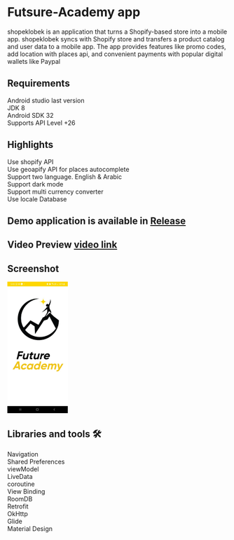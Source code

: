 # Futsure-Academy app

shopeklobek is an application that turns a Shopify-based store into a mobile app. shopeklobek syncs with Shopify store and transfers a product catalog and user data to a mobile app. The app provides features like promo codes, add location with places api, and convenient payments with popular digital wallets like Paypal

 
 

## Requirements 


Android studio last version  
JDK 8  
Android SDK 32  
Supports API Level +26


## Highlights

Use shopify API  
Use geoapify API for places autocomplete  
Support two language. English & Arabic  
Support dark mode  
Support multi currency converter  
Use locale Database  

## Demo application is available in <a href="https://github.com/ahmedgomaa97/shopeklobek-ecommerce-app/releases/tag/v2.0">Release</a>

## Video Preview <a href="https://www.linkedin.com/posts/ahmed-gomaa-780539134_iti-shopify-android-activity-6912048121254465536-KQO_?utm_source=linkedin_share&utm_medium=member_desktop_web">video link</a>



## Screenshot
<img src="image/1.jpeg"  height="300"/>




## Libraries and tools 🛠

Navigation  
Shared Preferences  
viewModel  
LiveData  
coroutine  
View Binding  
RoomDB  
Retrofit  
OkHttp  
Glide  
Material Design
